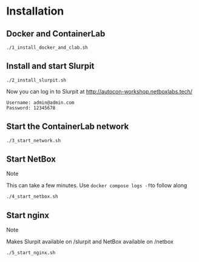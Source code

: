 # Installation

## Docker and ContainerLab

```
./1_install_docker_and_clab.sh
```

## Install and start Slurpit

```
./2_install_slurpit.sh
```

Now you can log in to Slurpit at http://autocon-workshop.netboxlabs.tech/

```
Username: admin@admin.com
Password: 12345678
```

## Start the ContainerLab network

```
./3_start_network.sh
```

## Start NetBox

> [!NOTE]
> This can take a few minutes. Use `docker compose logs -f`to follow along

```
./4_start_netbox.sh
```

## Start nginx

> [!NOTE]
> Makes Slurpit available on /slurpit and NetBox available on /netbox

```
./5_start_nginx.sh
```